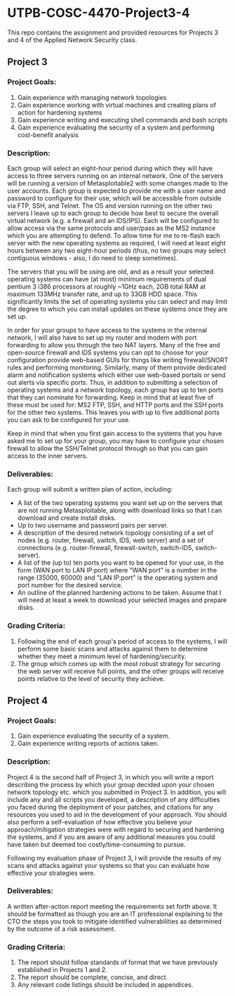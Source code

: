# UTPB-COSC-4470-Project3-4
This repo contains the assignment and provided resources for Projects 3 and 4 of the Applied Network Security class.

## Project 3

### Project Goals:
1) Gain experience with managing network topologies
2) Gain experience working with virtual machines and creating plans of action for hardening systems
3) Gain experience writing and executing shell commands and bash scripts
4) Gain experience evaluating the security of a system and performing cost-benefit analysis

### Description:
Each group will select an eight-hour period during which they will have access to three servers running on an internal network.  One of the servers will be running a version of Metasploitable2 with some changes made to the user accounts.  Each group is expected to provide me with a user name and password to configure for their use, which will be accessible from outside via FTP, SSH, and Telnet.  The OS and version running on the other two servers I leave up to each group to decide how best to secure the overall virtual network (e.g. a firewall and an IDS/IPS).  Each will be configured to allow access via the same protocols and user/pass as the MS2 instance which you are attempting to defend.  To allow time for me to re-flash each server with the new operating systems as required, I will need at least eight hours between any two eight-hour periods (thus, no two groups may select contiguous windows - also, I do need to sleep sometimes).

The servers that you will be using are old, and as a result your selected operating systems can have (at most) minimum requirements of dual pentium 3 i386 processors at roughly ~1GHz each, 2GB total RAM at maximum 133MHz transfer rate, and up to 33GB HDD space.  This significantly limits the set of operating systems you can select and may limit the degree to which you can install updates on these systems once they are set up.

In order for your groups to have access to the systems in the internal network, I will also have to set up my router and modem with port forwarding to allow you through the two NAT layers.  Many of the free and open-source firewall and IDS systems you can opt to choose for your configuration provide web-based GUIs for things like writing firewall/SNORT rules and performing monitoring.  Similarly, many of them provide dedicated alarm and notification systems which either use web-based portals or send out alerts via specific ports.  Thus, in addition to submitting a selection of operating systems and a network topology, each group has up to ten ports that they can nominate for forwarding.  Keep in mind that at least five of these must be used for: MS2 FTP, SSH, and HTTP ports and the SSH ports for the other two systems.  This leaves you with up to five additional ports you can ask to be configured for your use.

Keep in mind that when you first gain access to the systems that you have asked me to set up for your group, you may have to configure your chosen firewall to allow the SSH/Telnet protocol through so that you can gain access to the inner servers.

### Deliverables:
Each group will submit a written plan of action, including:
 * A list of the two operating systems you want set up on the servers that are not running Metasploitable, along with download links so that I can download and create install disks.
 * Up to two username and password pairs per server.
 * A description of the desired network topology consisting of a set of nodes (e.g. router, firewall, switch, IDS, web server) and a set of connections (e.g. router-firewall, firewall-switch, switch-IDS, switch-server).
 * A list of the (up to) ten ports you want to be opened for your use, in the form (WAN port to LAN IP:port) where "WAN port" is a number in the range (35000, 60000) and "LAN IP:port" is the operating system and port number for the desired service.
 * An outline of the planned hardening actions to be taken.
Assume that I will need at least a week to download your selected images and prepare disks.

### Grading Criteria:
1) Following the end of each group's period of access to the systems, I will perform some basic scans and attacks against them to determine whether they meet a minimum level of hardening/security.
2) The group which comes up with the most robust strategy for securing the web server will receive full points, and the other groups will receive points relative to the level of security they achieve.

## Project 4

### Project Goals:
1) Gain experience evaluating the security of a system.
2) Gain experience writing reports of actions taken.

### Description:
Project 4 is the second half of Project 3, in which you will write a report describing the process by which your group decided upon your chosen network topology etc. which you submitted in Project 3.  In addition, you will include any and all scripts you developed, a description of any difficulties you faced during the deployment of your patches, and citations for any resources you used to aid in the development of your approach.  You should also perform a self-evaluation of how effective you believe your approach/mitigation strategies were with regard to securing and hardening the systems, and if you are aware of any additional measures you could have taken but deemed too costly/time-consuming to pursue.

Following my evaluation phase of Project 3, I will provide the results of my scans and attacks against your systems so that you can evaluate how effective your strategies were.

### Deliverables:
A written after-action report meeting the requirements set forth above.  It should be formatted as though you are an IT professional explaining to the CTO the steps you took to mitigate identified vulnerabilities as determined by the outcome of a risk assessment.

### Grading Criteria:
1) The report should follow standards of format that we have previously established in Projects 1 and 2.
2) The report should be complete, concise, and direct.
3) Any relevant code listings should be included in appendices.